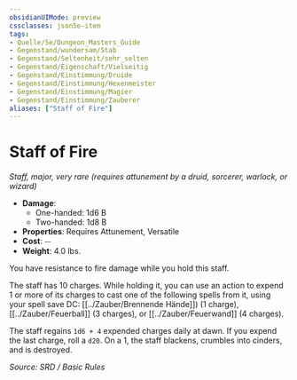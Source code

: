 ```yaml
---
obsidianUIMode: preview
cssclasses: json5e-item
tags:
- Quelle/5e/Dungeon_Masters_Guide
- Gegenstand/wundersam/Stab
- Gegenstand/Seltenheit/sehr_selten
- Gegenstand/Eigenschaft/Vielseitig
- Gegenstand/Einstimmung/Druide
- Gegenstand/Einstimmung/Hexenmeister
- Gegenstand/Einstimmung/Magier
- Gegenstand/Einstimmung/Zauberer
aliases: ["Staff of Fire"]
---
```

# Staff of Fire
*Staff, major, very rare (requires attunement by a druid, sorcerer, warlock, or wizard)*  

- **Damage**:
  - One-handed: 1d6 B
  - Two-handed: 1d8 B
- **Properties**: Requires Attunement, Versatile
- **Cost**: ⏤
- **Weight**: 4.0 lbs.

You have resistance to fire damage while you hold this staff.

The staff has 10 charges. While holding it, you can use an action to expend 1 or more of its charges to cast one of the following spells from it, using your spell save DC: [[../Zauber/Brennende Hände]]) (1 charge), [[../Zauber/Feuerball]] (3 charges), or [[../Zauber/Feuerwand]] (4 charges).

The staff regains `1d6 + 4` expended charges daily at dawn. If you expend the last charge, roll a `d20`. On a 1, the staff blackens, crumbles into cinders, and is destroyed.

*Source: SRD / Basic Rules*